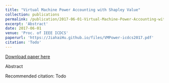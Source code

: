 ```yaml
---
title: "Virtual Machine Power Accounting with Shapley Value"
collection: publications
permalink: /publication/2017-06-01-Virtual-Machine-Power-Accounting-with-Shapley-Value
excerpt: 'Abstract'
date: 2017-06-01
venue: 'Proc. of IEEE ICDCS'
paperurl: 'https://JiahaiHu.github.io/files/VMPower-icdcs2017.pdf'
citation: 'Todo'
---
```


<a href='https://JiahaiHu.github.io/files/VMPower-icdcs2017.pdf'>Download paper here</a>

Abstract

Recommended citation: Todo